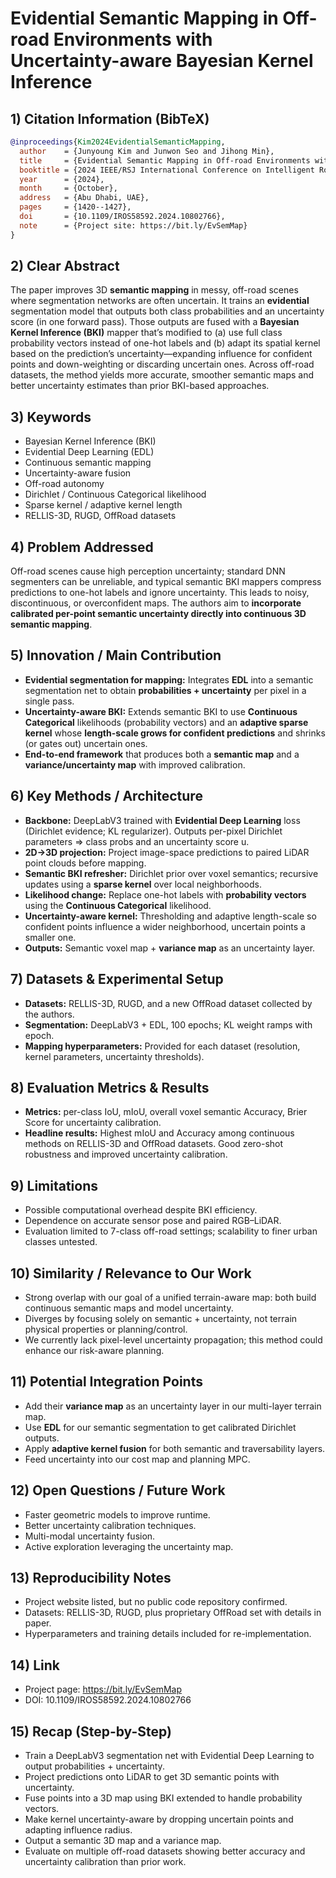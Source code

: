# Evidential Semantic Mapping in Off-road Environments with Uncertainty-aware Bayesian Kernel Inference

## 1) Citation Information (BibTeX)
```bibtex
@inproceedings{Kim2024EvidentialSemanticMapping,
  author    = {Junyoung Kim and Junwon Seo and Jihong Min},
  title     = {Evidential Semantic Mapping in Off-road Environments with Uncertainty-aware Bayesian Kernel Inference},
  booktitle = {2024 IEEE/RSJ International Conference on Intelligent Robots and Systems (IROS)},
  year      = {2024},
  month     = {October},
  address   = {Abu Dhabi, UAE},
  pages     = {1420--1427},
  doi       = {10.1109/IROS58592.2024.10802766},
  note      = {Project site: https://bit.ly/EvSemMap}
}
```

## 2) Clear Abstract
The paper improves 3D **semantic mapping** in messy, off-road scenes where segmentation networks are often uncertain. It trains an **evidential** segmentation model that outputs both class probabilities and an uncertainty score (in one forward pass). Those outputs are fused with a **Bayesian Kernel Inference (BKI)** mapper that’s modified to (a) use full class probability vectors instead of one-hot labels and (b) adapt its spatial kernel based on the prediction’s uncertainty—expanding influence for confident points and down-weighting or discarding uncertain ones. Across off-road datasets, the method yields more accurate, smoother semantic maps and better uncertainty estimates than prior BKI-based approaches.

## 3) Keywords
- Bayesian Kernel Inference (BKI)
- Evidential Deep Learning (EDL)
- Continuous semantic mapping
- Uncertainty-aware fusion
- Off-road autonomy
- Dirichlet / Continuous Categorical likelihood
- Sparse kernel / adaptive kernel length
- RELLIS-3D, RUGD, OffRoad datasets

## 4) Problem Addressed
Off-road scenes cause high perception uncertainty; standard DNN segmenters can be unreliable, and typical semantic BKI mappers compress predictions to one-hot labels and ignore uncertainty. This leads to noisy, discontinuous, or overconfident maps. The authors aim to **incorporate calibrated per-point semantic uncertainty directly into continuous 3D semantic mapping**.

## 5) Innovation / Main Contribution
- **Evidential segmentation for mapping:** Integrates **EDL** into a semantic segmentation net to obtain **probabilities + uncertainty** per pixel in a single pass.
- **Uncertainty-aware BKI:** Extends semantic BKI to use **Continuous Categorical** likelihoods (probability vectors) and an **adaptive sparse kernel** whose **length-scale grows for confident predictions** and shrinks (or gates out) uncertain ones.
- **End-to-end framework** that produces both a **semantic map** and a **variance/uncertainty map** with improved calibration.

## 6) Key Methods / Architecture
- **Backbone:** DeepLabV3 trained with **Evidential Deep Learning** loss (Dirichlet evidence; KL regularizer). Outputs per-pixel Dirichlet parameters ⇒ class probs and an uncertainty score u.
- **2D→3D projection:** Project image-space predictions to paired LiDAR point clouds before mapping.
- **Semantic BKI refresher:** Dirichlet prior over voxel semantics; recursive updates using a **sparse kernel** over local neighborhoods.
- **Likelihood change:** Replace one-hot labels with **probability vectors** using the **Continuous Categorical** likelihood.
- **Uncertainty-aware kernel:** Thresholding and adaptive length-scale so confident points influence a wider neighborhood, uncertain points a smaller one.
- **Outputs:** Semantic voxel map + **variance map** as an uncertainty layer.

## 7) Datasets & Experimental Setup
- **Datasets:** RELLIS-3D, RUGD, and a new OffRoad dataset collected by the authors.
- **Segmentation:** DeepLabV3 + EDL, 100 epochs; KL weight ramps with epoch.
- **Mapping hyperparameters:** Provided for each dataset (resolution, kernel parameters, uncertainty thresholds).

## 8) Evaluation Metrics & Results
- **Metrics:** per-class IoU, mIoU, overall voxel semantic Accuracy, Brier Score for uncertainty calibration.
- **Headline results:** Highest mIoU and Accuracy among continuous methods on RELLIS-3D and OffRoad datasets. Good zero-shot robustness and improved uncertainty calibration.

## 9) Limitations
- Possible computational overhead despite BKI efficiency.
- Dependence on accurate sensor pose and paired RGB–LiDAR.
- Evaluation limited to 7-class off-road settings; scalability to finer urban classes untested.

## 10) Similarity / Relevance to Our Work
- Strong overlap with our goal of a unified terrain-aware map: both build continuous semantic maps and model uncertainty.
- Diverges by focusing solely on semantic + uncertainty, not terrain physical properties or planning/control.
- We currently lack pixel-level uncertainty propagation; this method could enhance our risk-aware planning.

## 11) Potential Integration Points
- Add their **variance map** as an uncertainty layer in our multi-layer terrain map.
- Use **EDL** for our semantic segmentation to get calibrated Dirichlet outputs.
- Apply **adaptive kernel fusion** for both semantic and traversability layers.
- Feed uncertainty into our cost map and planning MPC.

## 12) Open Questions / Future Work
- Faster geometric models to improve runtime.
- Better uncertainty calibration techniques.
- Multi-modal uncertainty fusion.
- Active exploration leveraging the uncertainty map.

## 13) Reproducibility Notes
- Project website listed, but no public code repository confirmed.
- Datasets: RELLIS-3D, RUGD, plus proprietary OffRoad set with details in paper.
- Hyperparameters and training details included for re-implementation.

## 14) Link
- Project page: https://bit.ly/EvSemMap
- DOI: 10.1109/IROS58592.2024.10802766

## 15) Recap (Step-by-Step)
- Train a DeepLabV3 segmentation net with Evidential Deep Learning to output probabilities + uncertainty.
- Project predictions onto LiDAR to get 3D semantic points with uncertainty.
- Fuse points into a 3D map using BKI extended to handle probability vectors.
- Make kernel uncertainty-aware by dropping uncertain points and adapting influence radius.
- Output a semantic 3D map and a variance map.
- Evaluate on multiple off-road datasets showing better accuracy and uncertainty calibration than prior work.
